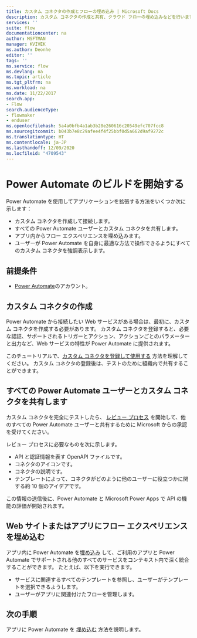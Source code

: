 ```yaml
---
title: カスタム コネクタの作成とフローの埋め込み | Microsoft Docs
description: カスタム コネクタの作成と共有、クラウド フローの埋め込みなどを行います。
services: ''
suite: flow
documentationcenter: na
author: MSFTMAN
manager: KVIVEK
ms.author: Deonhe
editor: ''
tags: ''
ms.service: flow
ms.devlang: na
ms.topic: article
ms.tgt_pltfrm: na
ms.workload: na
ms.date: 11/22/2017
search.app:
- Flow
search.audienceType:
- flowmaker
- enduser
ms.openlocfilehash: 5a4a0bfb4a1ab3b28e260616c20549efc707fcc8
ms.sourcegitcommit: b043b7e8c29afee4f4f25bbf0d5a662d9af9272c
ms.translationtype: HT
ms.contentlocale: ja-JP
ms.lasthandoff: 12/09/2020
ms.locfileid: "4709543"
---
```

# <a name="start-to-build-with-power-automate"></a>Power Automate のビルドを開始する


Power Automate を使用してアプリケーションを拡張する方法をいくつか次に示します：

* カスタム コネクタを作成して接続します。
* すべての Power Automate ユーザーとカスタム コネクタを共有します。
* アプリ内からフロー エクスペリエンスを埋め込みます。
* ユーザーが Power Automate  を自身に最適な方法で操作できるようにすべてのカスタム コネクタを強調表示します。

## <a name="prerequisites"></a>前提条件

* [Power Automate](https://flow.microsoft.com)のアカウント。

## <a name="create-a-custom-connector"></a>カスタム コネクタの作成

Power Automate から接続したい Web サービスがある場合は、最初に、カスタム コネクタを作成する必要があります。 カスタム コネクタを登録すると、必要な認証、サポートされるトリガーとアクション、アクションごとのパラメーターと出力など、Web サービスの特性が Power Automate に提供されます。

このチュートリアルで、[カスタム コネクタを登録して使用する](https://powerapps.microsoft.com/tutorials/register-custom-api/) 方法を理解してください。 カスタム コネクタの登録後は、テストのために組織内で共有することができます。

## <a name="share-a-custom-connector-with-all-power-automate-users"></a>すべての Power Automate ユーザーとカスタム コネクタを共有します

カスタム コネクタを完全にテストしたら、 [レビュー プロセス](https://flow.microsoft.com/blog/calling-all-saas-apps-now-you-can-build-your-own-connector-for-flow-and-logic-apps/) を開始して、他のすべての Power Automate ユーザーと共有するために Microsoft からの承認を受けてください。

レビュー プロセスに必要なものを次に示します。

* API と認証情報を表す OpenAPI ファイルです。
* コネクタのアイコンです。
* コネクタの説明です。
* テンプレートによって、コネクタがどのように他のユーザーに役立つかに関する約 10 個のアイデアです。

この情報の送信後に、Power Automate  と Microsoft Power Apps で API の機能の評価が開始されます。

## <a name="embed-the-flow-experience-into-your-website-or-app"></a>Web サイトまたはアプリにフロー エクスペリエンスを埋め込む

アプリ内に Power Automate  を[埋め込み](developer/embed-flow-dev.md) して、ご利用のアプリと Power Automate でサポートされる他のすべてのサービスをコンテキスト内で深く統合することができます。 たとえば、以下を実行できます。

* サービスに関連するすべてのテンプレートを参照し、ユーザーがテンプレートを選択できるようします。
* ユーザーがアプリに関連付けたフローを管理します。

## <a name="next-steps"></a>次の手順

アプリに Power Automate を [埋め込む](developer/embed-flow-dev.md) 方法を説明します。
